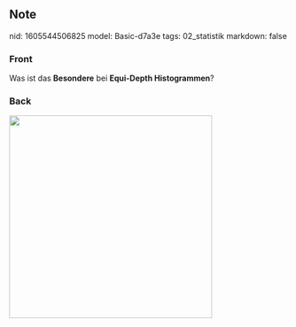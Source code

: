 ## Note
nid: 1605544506825
model: Basic-d7a3e
tags: 02_statistik
markdown: false

### Front
<p>Was ist das <b>Besondere</b> bei <b>Equi-Depth Histogrammen</b>?

### Back
<p><img src="1VSrKqARa3idtQogNxRp.png" style="width: 366px;"></p>

